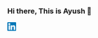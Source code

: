 ### Hi there, This is Ayush 👋

<a href="https://www.linkedin.com/in/ayushaj96/">
  <img align="left" alt="Ayush Jain | Linkedin" width="20px" src="https://raw.githubusercontent.com/Ayushaj96/Ayushaj96/main/assets/linkedin.svg" />
</a>
<!--
**Ayushaj96/Ayushaj96** is a ✨ _special_ ✨ repository because its `README.md` (this file) appears on your GitHub profile.

Here are some ideas to get you started:

- 🔭 I’m currently working on ...
- 🌱 I’m currently learning ...
- 👯 I’m looking to collaborate on ...
- 🤔 I’m looking for help with ...
- 💬 Ask me about ...
- 📫 How to reach me: ...
- 😄 Pronouns: ...
- ⚡ Fun fact: ...
-->
